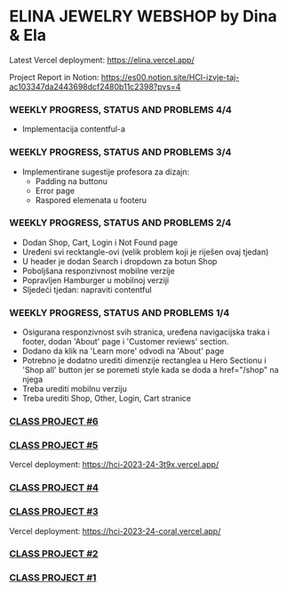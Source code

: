 # ELINA JEWELRY WEBSHOP by Dina & Ela
Latest Vercel deployment: https://elina.vercel.app/

Project Report in Notion: https://es00.notion.site/HCI-izvje-taj-ac103347da2443698dcf2480b11c2398?pvs=4

### WEEKLY PROGRESS, STATUS AND PROBLEMS 4/4
- Implementacija contentful-a

### WEEKLY PROGRESS, STATUS AND PROBLEMS 3/4

- Implementirane sugestije profesora za dizajn:
    - Padding na buttonu
    - Error page
    - Raspored elemenata u footeru

### WEEKLY PROGRESS, STATUS AND PROBLEMS 2/4
- Dodan Shop, Cart, Login i Not Found page
- Uređeni svi recktangle-ovi (velik problem koji je riješen ovaj tjedan)
- U header je dodan Search i dropdown za botun Shop
- Poboljšana responzivnost mobilne verzije
- Popravljen Hamburger u mobilnoj verziji
- Sljedeći tjedan: napraviti contentful
 
### WEEKLY PROGRESS, STATUS AND PROBLEMS 1/4

- Osigurana responzivnost svih stranica, uređena navigacijska traka i footer, dodan 'About' page i 'Customer reviews' section.
- Dodano da klik na 'Learn more' odvodi na 'About' page
- Potrebno je dodatno urediti dimenzije rectanglea u Hero Sectionu i 'Shop all' button jer se poremeti style kada se doda a href="/shop" na njega
- Treba urediti mobilnu verziju
- Treba urediti Shop, Other, Login, Cart stranice


### [CLASS PROJECT #6](https://github.com/DinaVrandecic/HCI-2023-24/tree/main/class-projects/class-project-5)
### [CLASS PROJECT #5](https://github.com/DinaVrandecic/HCI-2023-24/tree/main/class-projects/class-project-6)
Vercel deployment: https://hci-2023-24-3t9x.vercel.app/
### [CLASS PROJECT #4](https://github.com/DinaVrandecic/HCI-2023-24/tree/main/class-projects/class-project-4)
### [CLASS PROJECT #3](https://github.com/DinaVrandecic/HCI-2023-24/tree/main/class-projects/class-project-3/my-app)
Vercel deployment: https://hci-2023-24-coral.vercel.app/
### [CLASS PROJECT #2](https://github.com/DinaVrandecic/HCI-2023-24/tree/main/class-projects/class-project-2)
### [CLASS PROJECT #1](https://github.com/DinaVrandecic/HCI-2023-24/tree/main/class-projects/class-project-1)
